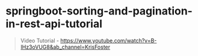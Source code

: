 # springboot-sorting-and-pagination-in-rest-api-tutorial

> Video Tutorial - https://www.youtube.com/watch?v=B-IHz3oVUG8&ab_channel=KrisFoster
